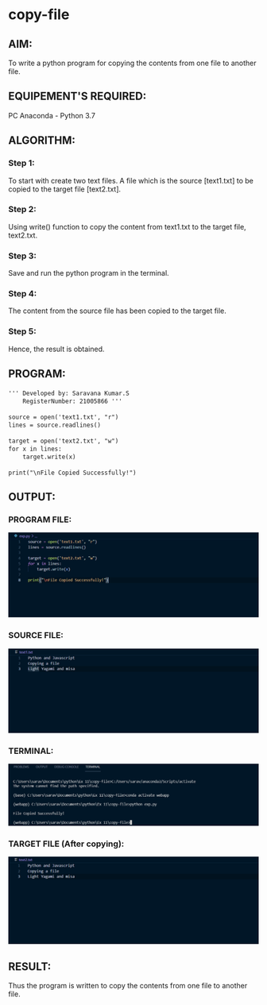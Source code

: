 # copy-file
## AIM:
To write a python program for copying the contents from one file to another file.
## EQUIPEMENT'S REQUIRED: 
PC
Anaconda - Python 3.7
## ALGORITHM: 
### Step 1:
To start with create two text files. A file which is the source [text1.txt] to be copied to the target file [text2.txt].
### Step 2: 
Using write() function to copy the content from text1.txt to the target file, text2.txt.
### Step 3: 
Save and run the python program in the terminal.
### Step 4:  
The content from the source file has been copied to the target file.
### Step 5: 
Hence, the result is obtained.

## PROGRAM:
```
''' Developed by: Saravana Kumar.S
    RegisterNumber: 21005866 '''

source = open('text1.txt', "r")
lines = source.readlines()

target = open('text2.txt', "w")
for x in lines:
    target.write(x)

print("\nFile Copied Successfully!")
```
## OUTPUT:
### PROGRAM FILE:
![program](./prog.png)
### SOURCE FILE:
![source](./source.png)
### TERMINAL:
![terminal](./term.png)
### TARGET FILE (After copying):
![target](./target.png)
## RESULT:
Thus the program is written to copy the contents from one file to another file.